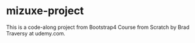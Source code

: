 # mizuxe-project
This is a code-along project from Bootstrap4 Course from Scratch by Brad Traversy at udemy.com.
